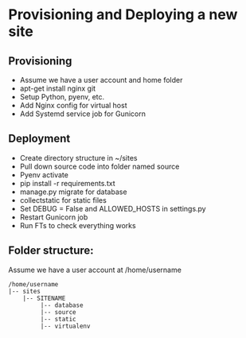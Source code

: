 Provisioning and Deploying a new site
=======================

## Provisioning
* Assume we have a user account and home folder
* apt-get install nginx git
* Setup Python, pyenv, etc.
* Add Nginx config for virtual host
* Add Systemd service job for Gunicorn

## Deployment
* Create directory structure in ~/sites
* Pull down source code into folder named source
* Pyenv activate
* pip install -r requirements.txt
* manage.py migrate for database
* collectstatic for static files
* Set DEBUG = False and ALLOWED_HOSTS in settings.py
* Restart Gunicorn job
* Run FTs to check everything works

## Folder structure:
Assume we have a user account at /home/username

```
/home/username
|-- sites
    |-- SITENAME
         |-- database
         |-- source
         |-- static
         |-- virtualenv
```
